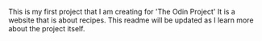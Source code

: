 This is my first project that I am creating for 'The Odin Project'
It is a website that is about recipes.
This readme will be updated as I learn more about the project itself.
